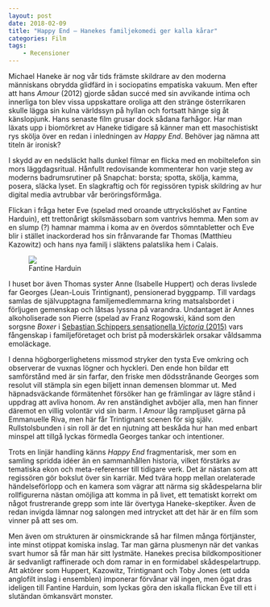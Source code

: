 ```yaml
---
layout: post
date: 2018-02-09
title: "Happy End – Hanekes familjekomedi ger kalla kårar"
categories: Film
tags: 
    - Recensioner
---
```


Michael Haneke är nog vår tids främste skildrare av den moderna människans obrydda glidfärd in i sociopatins empatiska vakuum. Men efter att hans _Amour_ (2012) gjorde sådan succé med sin avvikande intima och innerliga ton blev vissa uppskattare oroliga att den stränge österrikaren skulle lägga sin kulna världssyn på hyllan och fortsatt hänge sig åt känslopjunk. Hans senaste film grusar dock sådana farhågor. Har man läxats upp i biomörkret av Haneke tidigare så känner man ett masochistiskt rys skölja över en redan i inledningen av _Happy End_. Behöver jag nämna att titeln är ironisk?

I skydd av en nedsläckt halls dunkel filmar en flicka med en mobiltelefon sin mors läggdagsritual. Hånfullt redovisande kommenterar hon varje steg av moderns badrumsrutiner på Snapchat: borsta; spotta, skölja, kamma, posera, släcka lyset. En slagkraftig och för regissören typisk skildring av hur digital media avtrubbar vår beröringsförmåga.

Flickan i fråga heter Eve (spelad med oroande uttryckslöshet av Fantine Harduin), ett trettonårigt skilsmässobarn som vantrivs hemma. Men som av en slump (?) hamnar mamma i koma av en överdos sömntabletter och Eve blir i stället inackorderad hos sin frånvarande far Thomas (Matthieu Kazowitz) och hans nya familj i släktens palatslika hem i Calais.

<figure>
<img src="https://medias.unifrance.org/medias/36/182/177700/format_page/fantine-harduin.jpg">
<figcaption>
Fantine Harduin
</figcaption>
</figure>

I huset bor även Thomas syster Anne (Isabelle Huppert) och deras livslede far Georges (Jean-Louis Trintignant), pensionerad byggpamp. Till vardags samlas de självupptagna familjemedlemmarna kring matsalsbordet i förljugen gemenskap och låtsas lyssna på varandra. Undantaget är Annes alkoholiserade son Pierre (spelad av Franz Rogowski, känd som den sorgsne _Boxer_ i [Sebastian Schippers sensationella _Victoria_ (2015)](http://www.imdb.com/title/tt4226388/) vars fångenskap i familjeföretaget och brist på moderskärlek orsakar våldsamma emoläckage.

I denna högborgerlighetens missmod stryker den tysta Eve omkring och observerar de vuxnas lögner och hyckleri. Den ende hon bildar ett samförstånd med är sin farfar, den friske men dödsstrånande Georges som resolut vill stämpla sin egen biljett innan demensen blommar ut. Med häpnadsväckande förmätenhet försöker han ge främlingar av lägre stånd i uppdrag att avliva honom. Av ren anständighet avböjer alla, men han finner däremot en villig volontär vid sin barm. I _Amour_ låg rampljuset gärna på Emmanuelle Riva, men här får Trintignant scenen för sig själv. Rullstolsbunden i sin roll är det en njutning att beskåda hur han med enbart minspel att tillgå lyckas förmedla Georges tankar och intentioner.

Trots en linjär handling känns _Happy End_ fragmentarisk, mer som en samling spridda idéer än en sammanhållen historia, vilket förstärks av tematiska ekon och meta-referenser till tidigare verk. Det är nästan som att regissören gör bokslut över sin karriär. Med tvära hopp mellan orelaterade händelseförlopp och en kamera som vägrar att närma sig skådespelarna blir rollfigurerna nästan omöjliga att komma in på livet, ett tematiskt korrekt om något frustrerande grepp som inte lär övertyga Haneke-skeptiker. Även de redan invigda lämnar nog salongen med intrycket att det här är en film som vinner på att ses om.

Men även om strukturen är oinsmickrande så har filmen många förtjänster, inte minst otippat komiska inslag. Tar man gärna plusmenyn när det vankas svart humor så får man här sitt lystmäte. Hanekes precisa bildkompositioner är sedvanligt raffinerade och dom ramar in en formidabel skådespelartrupp. Att aktörer som Huppert, Kazowitz, Trintignant och Toby Jones (ett udda anglofilt inslag i ensemblen) imponerar förvånar väl ingen, men ögat dras ideligen till Fantine Harduin, som lyckas göra den iskalla flickan Eve till ett i slutändan ömkansvärt monster.


